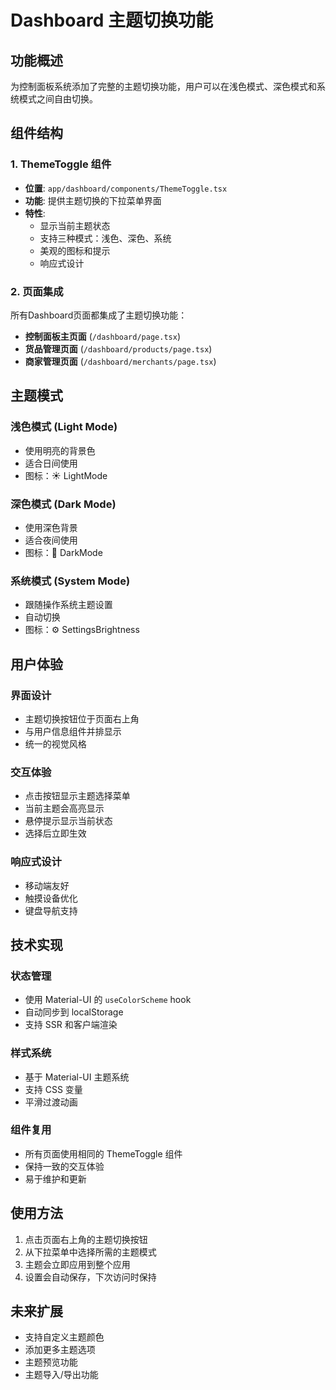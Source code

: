 # Dashboard 主题切换功能

## 功能概述

为控制面板系统添加了完整的主题切换功能，用户可以在浅色模式、深色模式和系统模式之间自由切换。

## 组件结构

### 1. ThemeToggle 组件
- **位置**: `app/dashboard/components/ThemeToggle.tsx`
- **功能**: 提供主题切换的下拉菜单界面
- **特性**:
  - 显示当前主题状态
  - 支持三种模式：浅色、深色、系统
  - 美观的图标和提示
  - 响应式设计

### 2. 页面集成
所有Dashboard页面都集成了主题切换功能：
- **控制面板主页面** (`/dashboard/page.tsx`)
- **货品管理页面** (`/dashboard/products/page.tsx`)
- **商家管理页面** (`/dashboard/merchants/page.tsx`)

## 主题模式

### 浅色模式 (Light Mode)
- 使用明亮的背景色
- 适合日间使用
- 图标：☀️ LightMode

### 深色模式 (Dark Mode)
- 使用深色背景
- 适合夜间使用
- 图标：🌙 DarkMode

### 系统模式 (System Mode)
- 跟随操作系统主题设置
- 自动切换
- 图标：⚙️ SettingsBrightness

## 用户体验

### 界面设计
- 主题切换按钮位于页面右上角
- 与用户信息组件并排显示
- 统一的视觉风格

### 交互体验
- 点击按钮显示主题选择菜单
- 当前主题会高亮显示
- 悬停提示显示当前状态
- 选择后立即生效

### 响应式设计
- 移动端友好
- 触摸设备优化
- 键盘导航支持

## 技术实现

### 状态管理
- 使用 Material-UI 的 `useColorScheme` hook
- 自动同步到 localStorage
- 支持 SSR 和客户端渲染

### 样式系统
- 基于 Material-UI 主题系统
- 支持 CSS 变量
- 平滑过渡动画

### 组件复用
- 所有页面使用相同的 ThemeToggle 组件
- 保持一致的交互体验
- 易于维护和更新

## 使用方法

1. 点击页面右上角的主题切换按钮
2. 从下拉菜单中选择所需的主题模式
3. 主题会立即应用到整个应用
4. 设置会自动保存，下次访问时保持

## 未来扩展

- 支持自定义主题颜色
- 添加更多主题选项
- 主题预览功能
- 主题导入/导出功能
